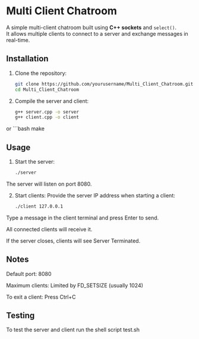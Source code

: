 # Multi Client Chatroom

A simple multi-client chatroom built using **C++ sockets** and `select()`.  
It allows multiple clients to connect to a server and exchange messages in real-time.

## Installation

1. Clone the repository:
   ```bash
   git clone https://github.com/yourusername/Multi_Client_Chatroom.git
   cd Multi_Client_Chatroom

2. Compile the server and client:
    ```bash
    g++ server.cpp -o server
    g++ client.cpp -o client

or 
    ```bash
    make

## Usage

1. Start the server:
    ```bash
    ./server

The server will listen on port 8080.

2. Start clients:
Provide the server IP address when starting a client:
    ```bash
    ./client 127.0.0.1

Type a message in the client terminal and press Enter to send.

All connected clients will receive it.

If the server closes, clients will see Server Terminated.

## Notes
Default port: 8080

Maximum clients: Limited by FD_SETSIZE (usually 1024)

To exit a client: Press Ctrl+C

## Testing

To test the server and client run the shell script test.sh